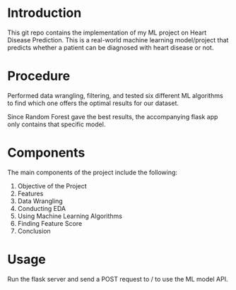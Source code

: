 # Introduction

This git repo contains the implementation of my ML project on Heart Disease Prediction. This is a real-world machine learning model/project that predicts whether a patient can be diagnosed with heart disease or not.

# Procedure

Performed data wrangling, filtering, and tested six different ML algorithms to find which one offers the optimal results for our dataset.

Since Random Forest gave the best results, the accompanying flask app only contains that specific model.

# Components

The main components of the project include the following:

1. Objective of the Project
2. Features
3. Data Wrangling
4. Conducting EDA
5. Using Machine Learning Algorithms
6. Finding Feature Score
7. Conclusion

# Usage

Run the flask server and send a POST request to / to use the ML model API.
